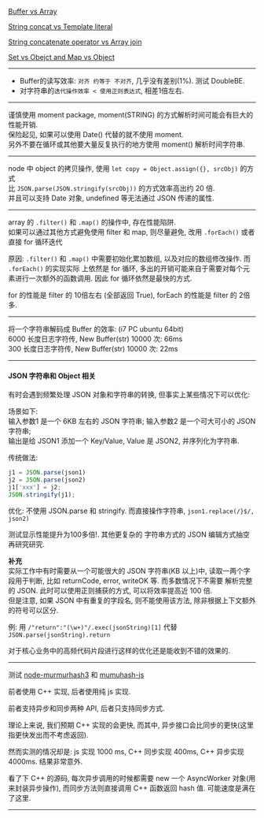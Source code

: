 
[Buffer vs Array](https://gist.github.com/Chunlin-Li/38d07ad2453c82c6e2f3)

[String concat vs Template literal](https://gist.github.com/Chunlin-Li/788d0f64fdf46ccca40c)

[String concatenate operator vs Array join](https://gist.github.com/Chunlin-Li/c49d6be2e9179cc26c95)

[Set vs Obejct and Map vs Object](https://gist.github.com/Chunlin-Li/788d0f64fdf46ccca40c)



-----------------------

* Buffer的读写效率: `对齐 约等于 不对齐`, 几乎没有差别(1%). 测试 DoubleBE.   
* 对字符串的`迭代操作效率 < 使用正则表达式`, 相差1倍左右. 

------------------------

谨慎使用 moment package, moment(STRING) 的方式解析时间可能会有巨大的性能开销.    
保险起见, 如果可以使用 Date() 代替的就不使用 moment.   
另外不要在循环或其他要大量反复执行的地方使用 moment() 解析时间字符串.

---------------------------

node 中 object 的拷贝操作, 使用 `let copy = Object.assign({}, srcObj)` 的方式    
比 `JSON.parse(JSON.stringify(srcObj))` 的方式效率高出约 20 倍.    
并且可以支持 Date 对象, undefined 等无法通过 JSON 传递的属性. 

---------------------------

array 的 `.filter()` 和 `.map()` 的操作中, 存在性能陷阱.   
如果可以通过其他方式避免使用 filter 和 map, 则尽量避免, 改用 `.forEach()` 或者直接 for 循环迭代         

原因: `.filter()` 和 `.map()` 中需要初始化累加数组, 以及对应的数组修改操作.  而 `.forEach()` 的实现实际
上依然是 for 循环, 多出的开销可能来自于需要对每个元素进行一次额外的函数调用. 因此 for 循环依然是最快的方式.
   
for 的性能是 filter 的 10倍左右 (全部返回 True), forEach 的性能是 filter 的 2倍多.

----------------------------

将一个字符串解码成 Buffer 的效率:  (i7 PC ubuntu 64bit)     
6000 长度日志字符传, New Buffer(str) 10000 次:   66ms            
300 长度日志字符传, New Buffer(str) 10000 次:   22ms

-----------------------------

#### JSON 字符串和 Object 相关

有时会遇到频繁处理 JSON 对象和字符串的转换, 但事实上某些情况下可以优化:    

场景如下:     
输入参数1 是一个 6KB 左右的 JSON 字符串; 输入参数2 是一个可大可小的 JSON 字符串;     
输出是给 JSON1 添加一个 Key/Value, Value 是 JSON2, 并序列化为字符串.

传统做法:

```javascript
j1 = JSON.parse(json1)
j2 = JSON.parse(json2)
j1['xxx'] = j2;
JSON.stringify(j1);
```

优化:  不使用 JSON.parse 和 stringify. 而直接操作字符串, `json1.replace(/}$/, json2)`    

测试显示性能提升为100多倍!.  其他更复杂的 字符串方式的 JSON 编辑方式抽空再研究研究.


**补充**  
实际工作中有时需要从一个可能很大的 JSON 字符串(KB 以上)中, 读取一两个字段用于判断, 比如 returnCode, error, writeOK 等. 而多数情况下不需要
解析完整的 JSON. 此时可以使用正则捕获的方式, 可以将效率提高近 100 倍.    
但是注意, 如果 JSON 中有重复的字段名, 则不能使用该方法, 除非根据上下文额外的符号可以区分.   

例: 用 `/"return":"(\w+)"/.exec(jsonString)[1]` 代替 `JSON.parse(jsonString).return` 

对于核心业务中的高频代码片段进行这样的优化还是能收到不错的效果的.

-----------------------------

测试 [node-murmurhash3](https://github.com/hideo55/node-murmurhash3) 和 [mumuhash-js](https://github.com/garycourt/murmurhash-js)    

前者使用 C++ 实现, 后者使用纯 js 实现. 

前者支持异步和同步两种 API, 后者只支持同步方式.

理论上来说, 我们预期 C++ 实现的会更快, 而其中, 异步接口会比同步的更快(这里指更快发出而不考虑返回). 

然而实测的情况却是: js 实现 1000 ms, C++ 同步实现 400ms, C++ 异步实现 4000ms.  结果非常意外.

看了下 C++ 的源码, 每次异步调用的时候都需要 new 一个 AsyncWorker 对象(用来封装异步操作), 而同步方法则直接调用 C++ 函数返回 hash 值. 可能速度是满在了这里.
 
------------------------------
